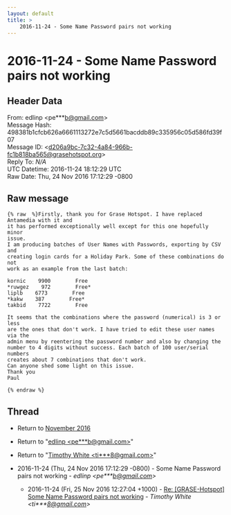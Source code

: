 ```yaml
---
layout: default
title: >
    2016-11-24 - Some Name Password pairs not working
---
```


# 2016-11-24 - Some Name Password pairs not working

## Header Data

From: edlinp \<pe***b@gmail.com\><br>
Message Hash: 498381b1cfcb626a6661113272e7c5d5661bacddb89c335956c05d586fd39f07<br>
Message ID: \<d206a9bc-7c32-4a84-966b-fc1b818ba565@grasehotspot.org\><br>
Reply To: _N/A_<br>
UTC Datetime: 2016-11-24 18:12:29 UTC<br>
Raw Date: Thu, 24 Nov 2016 17:12:29 -0800<br>

## Raw message

```
{% raw  %}Firstly, thank you for Grase Hotspot. I have replaced Antamedia with it and 
it has performed exceptionally well except for this one hopefully minor 
issue.
I am producing batches of User Names with Passwords, exporting by CSV and 
creating login cards for a Holiday Park. Some of these combinations do not 
work as an example from the last batch:

kornic    9900        Free
*ruwgez    972        Free*
liplb    6773        Free
*kakw    387        Free*
takbid    7722        Free

It seems that the combinations where the password (numerical) is 3 or less 
are the ones that don't work. I have tried to edit these user names via the 
admin menu by reentering the password number and also by changing the 
number to 4 digits without success. Each batch of 100 user/serial numbers 
creates about 7 combinations that don't work.
Can anyone shed some light on this issue.
Thank you
Paul

{% endraw %}
```

## Thread

+ Return to [November 2016](/archive/2016/11)

+ Return to "[edlinp <pe***b<span>@</span>gmail.com>](/authors/pe___b_at_gmail_com)"
+ Return to "[Timothy White <ti***8<span>@</span>gmail.com>](/authors/ti___8_at_gmail_com)"

+ 2016-11-24 (Thu, 24 Nov 2016 17:12:29 -0800) - Some Name Password pairs not working - _edlinp \<pe***b@gmail.com\>_
  + 2016-11-24 (Fri, 25 Nov 2016 12:27:04 +1000) - [Re: [GRASE-Hotspot] Some Name Password pairs not working](/archive/2016/11/450e33544026fab6220f7675ad2ae3de04d50a65b44106e6e3d81b42cde9aaf4) - _Timothy White \<ti***8@gmail.com\>_

